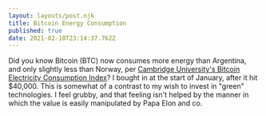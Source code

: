 ```yaml
---
layout: layouts/post.njk
title: Bitcoin Energy Consumption
published: true
date: 2021-02-10T23:14:37.762Z
---
```

Did you know Bitcoin (BTC) now consumes more energy than Argentina, and only slightly less than Norway, per [Cambridge University's Bitcoin Electricity Consumption Index](https://cbeci.org/cbeci/comparisons)? I bought in at the start of January, after it hit $40,000. This is somewhat of a contrast to my wish to invest in "green" technologies. I feel grubby, and that feeling isn't helped by the manner in which the value is easily manipulated by Papa Elon and co. 